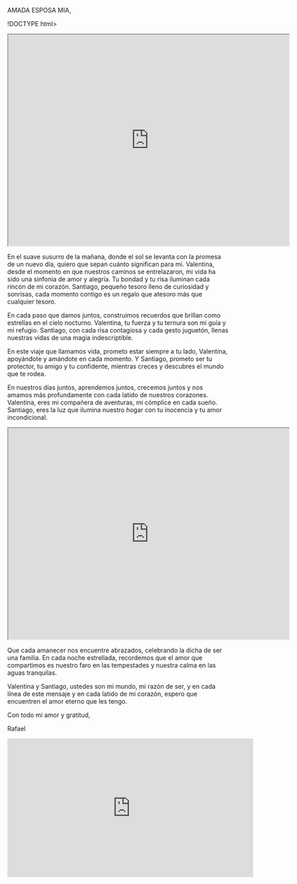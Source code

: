 <div id="mensaje">
<p>AMADA ESPOSA MIA,</p>

!DOCTYPE html>
<html lang="es">
<head>
    <meta charset="UTF-8">
    <meta name="viewport" content="width=device-width, initial-scale=1.0">
    <title>Reproducir video de Google Drive</title>
</head>
<body>
    <!-- Inserta el reproductor de Google Drive con el ID del video proporcionado -->
    <iframe src="https://drive.google.com/file/d/1HHyVd51rtUhl-wp97nJHtx0SA-rR2flT/view?usp=drive_link" width="640" height="480"></iframe>
</body>
</html>

<p>En el suave susurro de la mañana, donde el sol se levanta con la promesa de un nuevo día, quiero que sepan cuánto significan para mí. Valentina, desde el momento en que nuestros caminos se entrelazaron, mi vida ha sido una sinfonía de amor y alegría. Tu bondad y tu risa iluminan cada rincón de mi corazón. Santiago, pequeño tesoro lleno de curiosidad y sonrisas, cada momento contigo es un regalo que atesoro más que cualquier tesoro.</p>

<p>En cada paso que damos juntos, construimos recuerdos que brillan como estrellas en el cielo nocturno. Valentina, tu fuerza y ​​tu ternura son mi guía y mi refugio. Santiago, con cada risa contagiosa y cada gesto juguetón, llenas nuestras vidas de una magia indescriptible.</p>

<p>En este viaje que llamamos vida, prometo estar siempre a tu lado, Valentina, apoyándote y amándote en cada momento. Y Santiago, prometo ser tu protector, tu amigo y tu confidente, mientras creces y descubres el mundo que te rodea.</p>

<p>En nuestros días juntos, aprendemos juntos, crecemos juntos y nos amamos más profundamente con cada latido de nuestros corazones. Valentina, eres mi compañera de aventuras, mi cómplice en cada sueño. Santiago, eres la luz que ilumina nuestro hogar con tu inocencia y tu amor incondicional.</p>

<html lang="es">
<head>
    <meta charset="UTF-8">
    <meta name="viewport" content="width=device-width, initial-scale=1.0">
    <title>Reproducir video de Google Drive</title>
</head>
<body>
    <!-- Inserta el reproductor de Google Drive con el ID del video proporcionado -->
    <iframe src="https://drive.google.com/file/d/1qE1dZgMfPOAlmgs8noOp9g_bIJyFTu4P/preview" width="640" height="480"></iframe>
</body>
</html>

<p>Que cada amanecer nos encuentre abrazados, celebrando la dicha de ser una familia. En cada noche estrellada, recordemos que el amor que compartimos es nuestro faro en las tempestades y nuestra calma en las aguas tranquilas.</p>

<p>Valentina y Santiago, ustedes son mi mundo, mi razón de ser, y en cada línea de este mensaje y en cada latido de mi corazón, espero que encuentren el amor eterno que les tengo.</p>

<p>Con todo mi amor y gratitud,</p>
<p>Rafael</p>
<html lang="es">
<head>
    <meta charset="UTF-8">
    <meta name="viewport" content="width=device-width, initial-scale=1.0">
    <title>Reproducir video de YouTube</title>
</head>
<body>
    <!-- Inserta el reproductor de YouTube con el ID del video proporcionado -->
    <iframe width="560" height="315" src="https://www.youtube.com/embed/VKtF8Ge9fl0" frameborder="0" allowfullscreen></iframe>
</body>
</html>

</div>
